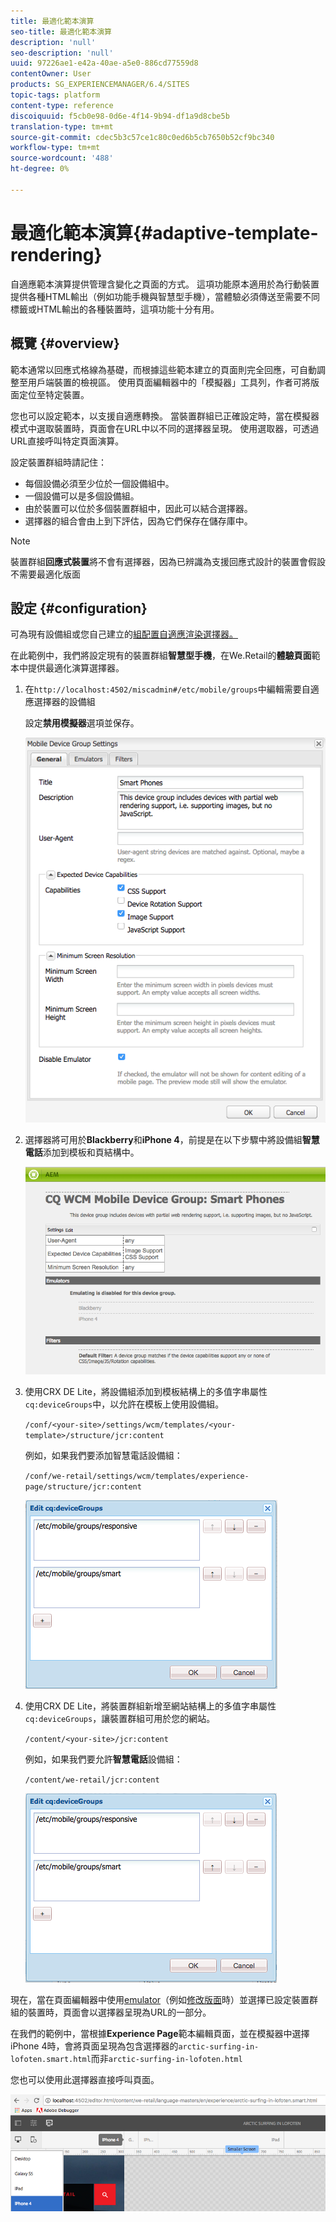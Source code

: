 ```yaml
---
title: 最適化範本演算
seo-title: 最適化範本演算
description: 'null'
seo-description: 'null'
uuid: 97226ae1-e42a-40ae-a5e0-886cd77559d8
contentOwner: User
products: SG_EXPERIENCEMANAGER/6.4/SITES
topic-tags: platform
content-type: reference
discoiquuid: f5cb0e98-0d6e-4f14-9b94-df1a9d8cbe5b
translation-type: tm+mt
source-git-commit: cdec5b3c57ce1c80c0ed6b5cb7650b52cf9bc340
workflow-type: tm+mt
source-wordcount: '488'
ht-degree: 0%

---
```



# 最適化範本演算{#adaptive-template-rendering}

自適應範本演算提供管理含變化之頁面的方式。 這項功能原本適用於為行動裝置提供各種HTML輸出（例如功能手機與智慧型手機），當體驗必須傳送至需要不同標籤或HTML輸出的各種裝置時，這項功能十分有用。

## 概覽 {#overview}

範本通常以回應式格線為基礎，而根據這些範本建立的頁面則完全回應，可自動調整至用戶端裝置的檢視區。 使用頁面編輯器中的「模擬器」工具列，作者可將版面定位至特定裝置。

您也可以設定範本，以支援自適應轉換。 當裝置群組已正確設定時，當在模擬器模式中選取裝置時，頁面會在URL中以不同的選擇器呈現。 使用選取器，可透過URL直接呼叫特定頁面演算。

設定裝置群組時請記住：

* 每個設備必須至少位於一個設備組中。
* 一個設備可以是多個設備組。
* 由於裝置可以位於多個裝置群組中，因此可以結合選擇器。
* 選擇器的組合會由上到下評估，因為它們保存在儲存庫中。

>[!NOTE]
>
>裝置群組&#x200B;**回應式裝置**&#x200B;將不會有選擇器，因為已辨識為支援回應式設計的裝置會假設不需要最適化版面

## 設定 {#configuration}

可為現有設備組或您自己建立的[組配置自適應渲染選擇器。](/help/sites-developing/mobile.md#device-groups)

在此範例中，我們將設定現有的裝置群組&#x200B;**智慧型手機**，在We.Retail的&#x200B;**體驗頁面**&#x200B;範本中提供最適化演算選擇器。

1. 在`http://localhost:4502/miscadmin#/etc/mobile/groups`中編輯需要自適應選擇器的設備組

   設定&#x200B;**禁用模擬器**&#x200B;選項並保存。

   ![chlimage_1-157](assets/chlimage_1-157.png)

1. 選擇器將可用於&#x200B;**Blackberry**&#x200B;和&#x200B;**iPhone 4**，前提是在以下步驟中將設備組&#x200B;**智慧電話**&#x200B;添加到模板和頁結構中。

   ![chlimage_1-158](assets/chlimage_1-158.png)

1. 使用CRX DE Lite，將設備組添加到模板結構上的多值字串屬性`cq:deviceGroups`中，以允許在模板上使用設備組。

   `/conf/<your-site>/settings/wcm/templates/<your-template>/structure/jcr:content`

   例如，如果我們要添加智慧電話設備組：

   `/conf/we-retail/settings/wcm/templates/experience-page/structure/jcr:content`

   ![chlimage_1-159](assets/chlimage_1-159.png)

1. 使用CRX DE Lite，將裝置群組新增至網站結構上的多值字串屬性`cq:deviceGroups`，讓裝置群組可用於您的網站。

   `/content/<your-site>/jcr:content`

   例如，如果我們要允許&#x200B;**智慧電話**&#x200B;設備組：

   `/content/we-retail/jcr:content`

   ![chlimage_1-160](assets/chlimage_1-160.png)

現在，當在頁面編輯器中使用[emulator](/help/sites-authoring/responsive-layout.md#layout-definitions-device-emulation-and-breakpoints)（例如[修改版面](/help/sites-authoring/responsive-layout.md)時）並選擇已設定裝置群組的裝置時，頁面會以選擇器呈現為URL的一部分。

在我們的範例中，當根據&#x200B;**Experience Page**&#x200B;範本編輯頁面，並在模擬器中選擇iPhone 4時，會將頁面呈現為包含選擇器的`arctic-surfing-in-lofoten.smart.html`而非`arctic-surfing-in-lofoten.html`

您也可以使用此選擇器直接呼叫頁面。

![chlimage_1-161](assets/chlimage_1-161.png)

